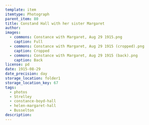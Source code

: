 ```yaml
---
template: item
itemtype: Photograph
parent_item: 80
title: Constand Hall with her sister Margaret
author: 
images:
  - commons: Constance with Margaret, Aug 29 1915.png
    caption: Full
  - commons: Constance with Margaret, Aug 29 1915 (cropped).png
    caption: Cropped
  - commons: Constance with Margaret, Aug 29 1915 (back).png
    caption: Back
license: pd
date: 1915-08-29
date_precision: day
storage_location: folder1
storage_location_key: 67
tags:
  - photos
  - Strelley
  - constance-boyd-hall
  - helen-margaret-hall
  - Busselton
description: 
---
```

